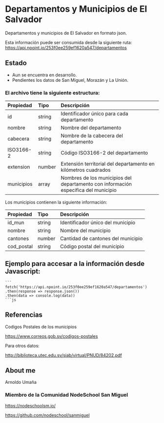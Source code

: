 # Departamentos y Municipios de El Salvador

Departamentos y municipios de El Salvador en formato json.

Esta información puede ser consumida desde la siguiente ruta:
https://api.npoint.io/253f0ee259ef1620a547/departamentos

## Estado
- Aun se encuentra en desarrollo.
- Pendientes los datos de San Miguel, Morazán y La Unión.

### El archivo tiene la siguiente estructura:

| Propiedad |Tipo | Descripción |
| :------------- |:----------- |:---------- |
| id | string |Identificador único para cada departamento |
| nombre | string | Nombre del departamento |
| cabecera | string | Nombre de la cabecera del departamento|
|ISO3166-2| string |Código  ISO3166-2 del departamento|
| extension| number | Extensión territorial del departamento en kilómetros cuadrados|
| municipios| array |Nombres de los municipios del departamento con información especifica del municipio|


Los municipios contienen la siguiente información:

| Propiedad | Tipo | Descripción |
| :------------- | :----------| :---------- |
| id_mun| string |Identificador único del municipio|
| nombre| string |Nombre del municipio|
| cantones| number |Cantidad de cantones del municipio|
| cod_postal| string |Código postal del municipio|



## Ejemplo para accesar a la información desde Javascript:
    ```
    fetch('https://api.npoint.io/253f0ee259ef1620a547/departamentos')
    .then(response => response.json())
    .then(data => console.log(data))
    ```js

## Referencias

Codigos Postales de los municipios

https://www.correos.gob.sv/codigos-postales

Para otros datos:

http://biblioteca.utec.edu.sv/siab/virtual/PNUD/84202.pdf

## About me

Arnoldo Umaña

### Miembro de la Comunidad NodeSchool San Miguel

https://nodeschoolsm.io/

https://github.com/nodeschool/sanmiguel
